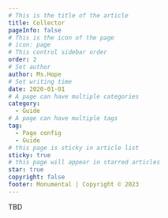 ```yaml
---
# This is the title of the article
title: Collector
pageInfo: false
# This is the icon of the page
# icon: page
# This control sidebar order
order: 2
# Set author
author: Ms.Hope
# Set writing time
date: 2020-01-01
# A page can have multiple categories
category:
  - Guide
# A page can have multiple tags
tag:
  - Page config
  - Guide
# this page is sticky in article list
sticky: true
# this page will appear in starred articles
star: true
copyright: false
footer: Monumental | Copyright © 2023
---
```


TBD
